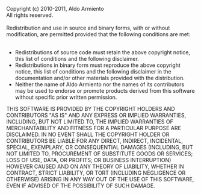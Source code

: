 Copyright (c) 2010-2011, Aldo Armiento<br>
All rights reserved.<br>
<br>
Redistribution and use in source and binary forms, with or without modification, are permitted provided that the following conditions are met:<br>
<br>
<ul><li>Redistributions of source code must retain the above copyright notice, this list of conditions and the following disclaimer.<br>
</li><li>Redistributions in binary form must reproduce the above copyright notice, this list of conditions and the following disclaimer in the documentation and/or other materials provided with the distribution.<br>
</li><li>Neither the name of Aldo Armiento nor the names of its contributors may be used to endorse or promote products derived from this software without specific prior written permission.</li></ul>

THIS SOFTWARE IS PROVIDED BY THE COPYRIGHT HOLDERS AND CONTRIBUTORS "AS IS" AND ANY EXPRESS OR IMPLIED WARRANTIES, INCLUDING, BUT NOT LIMITED TO, THE IMPLIED WARRANTIES OF MERCHANTABILITY AND FITNESS FOR A PARTICULAR PURPOSE ARE DISCLAIMED. IN NO EVENT SHALL THE COPYRIGHT HOLDER OR CONTRIBUTORS BE LIABLE FOR ANY DIRECT, INDIRECT, INCIDENTAL, SPECIAL, EXEMPLARY, OR CONSEQUENTIAL DAMAGES (INCLUDING, BUT NOT LIMITED TO, PROCUREMENT OF SUBSTITUTE GOODS OR SERVICES; LOSS OF USE, DATA, OR PROFITS; OR BUSINESS INTERRUPTION) HOWEVER CAUSED AND ON ANY THEORY OF LIABILITY, WHETHER IN CONTRACT, STRICT LIABILITY, OR TORT (INCLUDING NEGLIGENCE OR OTHERWISE) ARISING IN ANY WAY OUT OF THE USE OF THIS SOFTWARE, EVEN IF ADVISED OF THE POSSIBILITY OF SUCH DAMAGE.